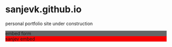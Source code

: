 # sanjevk.github.io
personal portfolio site under construction
  
 <link rel="stylesheet" href="https://tempanand10.supporthive.com/media/css/support-widget-include.css" />
<script>function embedHFWidget(){var embedButton=document.createElement('a');embedButton.style.zIndex='2147483646';embedButton.style.backgroundColor='666'?'#666':'#333';embedButton.innerHTML='submit ticket'?'submit ticket':'Contact Us';embedButton.style.color='#FFF';var buttonCss='font-family: "OpenSansRegular", sans-serif; position: fixed; padding: 10px 20px 10px 20px; letter-spacing: 1px; -webkit-border-bottom-left-radius: 10px; -moz-border-radius-bottomleft: 10px; border-bottom-left-radius: 10px; -webkit-border-bottom-right-radius: 10px; -moz-border-radius-bottomright: 10px; border-bottom-right-radius: 10px;';if('l'=='l'){embedButton.style.cssText+=buttonCss+' -webkit-transform-origin: 0% 50%; -webkit-transform: rotate(-90deg) translate(-50%, 50%); -moz-transform-origin: 0 50%; -moz-transform: rotate(-90deg) translate(-50%, 50%); -ms-transform-origin: 0 50%; -ms-transform: rotate(-90deg) translate(-50%, 50%); -o-transform-origin: 0 50%; -o-transform: rotate(-90deg) translate(-50%, 50%); transform-origin: 0 50%; transform: rotate(-90deg) translate(-50%, 50%); top: 40%; left: 0;'}else{embedButton.style.cssText+=buttonCss+' -webkit-transform-origin: 100% 50%; -webkit-transform: rotate(90deg) translate(50%, 50%); -moz-transform-origin: 100% 50%; -moz-transform: rotate(90deg) translate(50%, 50%); -ms-transform-origin: 100% 50%; -ms-transform: rotate(90deg) translate(50%, 50%); -o-transform-origin: 100% 50%; -o-transform: rotate(90deg) translate(50%, 50%); transform-origin: 100% 50%; transform: rotate(90deg) translate(50%, 50%); top: 40%; right: 0;'}embedButton.style.cursor='pointer';embedButton.style.textDecoration='none';embedButton.addEventListener('click', function embed(){var embedDiv=document.createElement('div');embedDiv.style.border='0';embedDiv.style.position='fixed';embedDiv.style.top='0';embedDiv.style.left='0';embedDiv.style.right='0';embedDiv.style.bottom='0';embedDiv.style.width='100%';embedDiv.style.height='100%';embedDiv.style.overflow='hidden';embedDiv.style.zIndex='2147483647';function removeDiv(){var divToRemove=document.getElementById('embedDiv');if(divToRemove){divToRemove.parentNode.removeChild(divToRemove);return false;}};embedDiv.id='embedDiv';embedDiv.addEventListener('click',removeDiv,false);document.body.appendChild(embedDiv);var iframe=document.createElement('iframe');iframe.src='https://tempanand10.supporthive.com/supportwidgets/code_support_widget/1';iframe.style.position='absolute';iframe.style.border='0';iframe.style.background='none transparent';iframe.style.width='50%';iframe.style.height='80%';iframe.style.top='10%';iframe.style.left='25%';iframe.addEventListener('load',function resizeIframe(){var grayDiv=document.getElementById('embedDiv');grayDiv.style.backgroundColor='rgba(0,0,0,0.3)';grayDiv.appendChild(closeIframe);},false);iframe.id='embedWidget';iframe.frameborder='0';iframe.allowTransparency='true';embedDiv.appendChild(iframe);var closeIframe=document.createElement('img');closeIframe.type='button';closeIframe.addEventListener('click',removeDiv,false);closeIframe.src='https://tempanand10.supporthive.com/media/img/1415967259__close.png';closeIframe.className='supportwidgetclose';},false);document.body.appendChild(embedButton);}window.onload=embedHFWidget;</script>


<html>
  <head></head>
  <body>
    <link rel="stylesheet" href="https://tempanand10.supporthive.com/media/css/embed.css" type="text/css" media="screen" charset="utf-8"/> <!--[if (lt IE 9)]><div id="_hdp_embed" class="hf-embed right-embed ie" ><![endif]--> <!--[if IE 9]><div id="_hdp_embed" class="hf-embed right-embed ie9" ><![endif]--> <!--[if (gt IE 9)|!(IE)]><!--><div id="_hdp_embed" class="hf-embed right-embed" ><!--<![endif]--> <script type="text/javascript"> function _hdp_newticket() { var win_width = window.innerWidth;if(win_width < 480) { win_width = $(window).width; } else { win_width = 725;} var w = window.open("https://tempanand10.supporthive.com/embed/1/?type=popup","_hdp_newticket","height=700,width="+ win_width +",scrollbars=1"); if (window.focus) {w.focus()} } </script> <div class="embed-button right-embed-button " style="background-color: #666"> <a href="javascript:_hdp_newticket();" style="text-decoration:none;"> <div class="embed-button-text"> embed form </div> </a> </div> </div>

  <link rel="stylesheet" href="https://sanjev.supporthive.com/media/css/embed.css" type="text/css" media="screen" charset="utf-8"/> <!--[if (lt IE 9)]><div id="_hdp_embed" class="hf-embed left-embed ie" ><![endif]--> <!--[if IE 9]><div id="_hdp_embed" class="hf-embed left-embed ie9" ><![endif]--> <!--[if (gt IE 9)|!(IE)]><!--><div id="_hdp_embed" class="hf-embed left-embed" ><!--<![endif]--> <script type="text/javascript"> function _hdp_newticket() { var win_width = window.innerWidth;if(win_width < 480) { win_width = $(window).width; } else { win_width = 725;} var w = window.open("https://sanjev.supporthive.com/embed/1/?type=popup","_hdp_newticket","height=700,width="+ win_width +",scrollbars=1"); if (window.focus) {w.focus()} } </script> <div class="embed-button left-embed-button " style="background-color: #fa0000"> <a href="javascript:_hdp_newticket();" style="text-decoration:none;"> <div class="embed-button-text"> sanjev embed </div> </a> </div> </div>
    </body></html>

